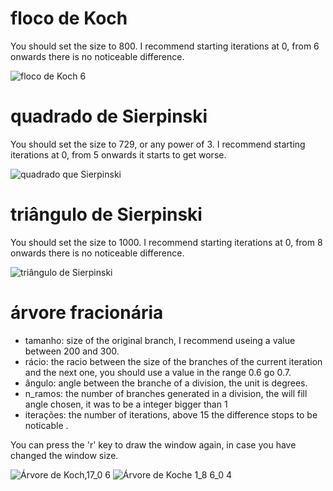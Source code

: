




# floco de Koch
You should set the size to 800. I recommend starting iterations at 0, from 6 onwards there is no noticeable difference.

![floco de Koch 6](https://user-images.githubusercontent.com/118137780/236553346-abddbf9d-e1e0-4655-b5ef-fc686851143f.png)

# quadrado de Sierpinski
You should set the size to 729, or any power of 3. I recommend starting iterations at 0, from 5 onwards it starts to get worse.

![quadrado que Sierpinski](https://user-images.githubusercontent.com/118137780/236553348-b177d20e-e8f3-4ba8-bf4d-22d9e3fd0064.png)

# triângulo de Sierpinski
You should set the size to 1000. I recommend starting iterations at 0, from 8 onwards there is no noticeable difference.

![triângulo de Sierpinski ](https://user-images.githubusercontent.com/118137780/236553350-f1463cc0-bd6a-41b8-9fc3-e6c5298f57cc.png)

# árvore fracionária
- tamanho: size of the original branch, I recommend useing a value between 200 and 300.
- rácio: the racio between the size of the branches of the current iteration and the 
next one, you should use a value in the range 0.6 go 0.7.
- ângulo: angle between the branche of a division, the unit is degrees.
- n_ramos: the number of branches generated in a division, the will fill angle chosen, 
it was to be a integer bigger than 1
- iterações: the number of iterations, above 15 the difference stops to be noticable .

You can press the 'r' key to draw the window again, in case you have changed the window size. 

![Árvore de Koch,17_0 6](https://user-images.githubusercontent.com/118137780/236553342-c34910cf-57b9-49e9-8153-594878c71d78.png)
![Árvore de Koche  1_8 6_0 4](https://user-images.githubusercontent.com/118137780/236553343-a02974ef-9960-4583-a6c8-0f77acbd1b84.png)
